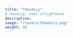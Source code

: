```yaml
---
title: "Theodicy"
# heading: Semi-enlightened
description: 
image: "/covers/theodicy.png"
weight: 56
---
```

